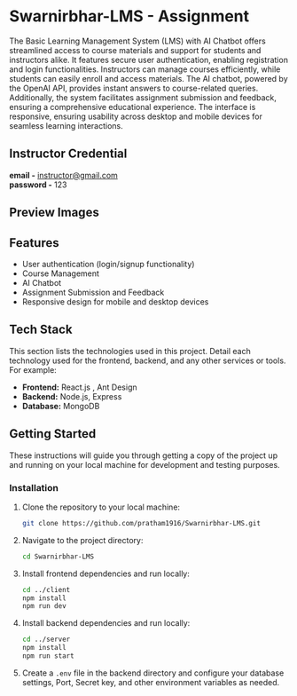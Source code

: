 # Swarnirbhar-LMS - Assignment
The Basic Learning Management System (LMS) with AI Chatbot offers streamlined access to course materials and support for students and instructors alike. It features secure user authentication, enabling registration and login functionalities. Instructors can manage courses efficiently, while students can easily enroll and access materials. The AI chatbot, powered by the OpenAI API, provides instant answers to course-related queries. Additionally, the system facilitates assignment submission and feedback, ensuring a comprehensive educational experience. The interface is responsive, ensuring usability across desktop and mobile devices for seamless learning interactions.

## Instructor Credential

**email -** instructor@gmail.com </br>
**password -** 123

## Preview Images

## Features
- User authentication (login/signup functionality)
- Course Management
- AI Chatbot
- Assignment Submission and Feedback
- Responsive design for mobile and desktop devices

## Tech Stack
This section lists the technologies used in this project. Detail each technology used for the frontend, backend, and any other services or tools. For example:

- **Frontend:** React.js , Ant Design
- **Backend:** Node.js, Express
- **Database:** MongoDB
  
## Getting Started
These instructions will guide you through getting a copy of the project up and running on your local machine for development and testing purposes.

### Installation

1. Clone the repository to your local machine:
    ```bash
    git clone https://github.com/pratham1916/Swarnirbhar-LMS.git
    ```

2. Navigate to the project directory:
    ```bash
    cd Swarnirbhar-LMS
    ```

3. Install frontend dependencies and run locally:
    ```bash
    cd ../client
    npm install
    npm run dev
    ```

4. Install backend dependencies and run locally:
    ```bash
    cd ../server
    npm install
    npm run start
    ```

5. Create a `.env` file in the backend directory and configure your database settings, Port, Secret key, and other environment variables as needed.
